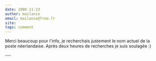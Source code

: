 ```yaml
---
date: 2006-11-23
author: mailanie
email: mailanie@free.fr
site: 
tags: comment
---
```


<p>Merci beaucoup pour l'info, je recherchais justement le nom actuel de la poste néerlandaise. Après deux heures de recherches je suis soulagée :)</p>
---